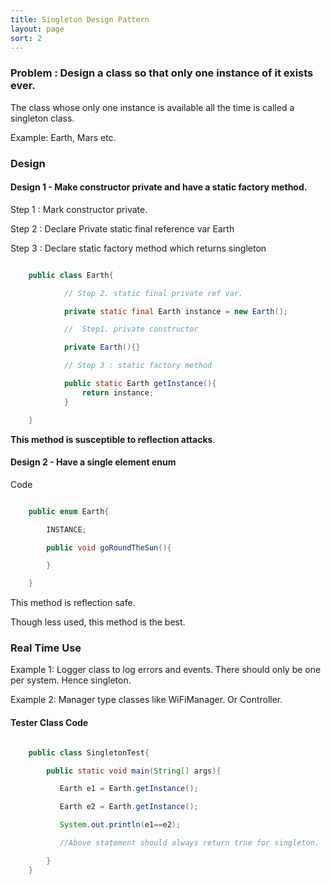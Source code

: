 ```yaml
---
title: Singleton Design Pattern
layout: page
sort: 2
---
```


### Problem : Design a class so that only **one** instance of it exists ever.

The class whose only one instance is available all the time is called a singleton class.

Example: Earth, Mars etc.


### Design

#### Design 1 - Make constructor private and have a static factory method.

Step 1 : Mark constructor private.

Step 2  : Declare Private static final reference var Earth

Step 3  :  Declare static factory method which returns singleton

```java

	public class Earth{

			// Step 2. static final private ref var.

			private static final Earth instance = new Earth();

			//  Step1. private constructor

			private Earth(){}

			// Step 3 : static factory method

			public static Earth getInstance(){
				return instance;
			}

	}

```



**This method is susceptible to reflection attacks**.


#### Design  2 - Have a single element enum

Code


```java

	public enum Earth{

		INSTANCE;

		public void goRoundTheSun(){

		}

	}

```


This method is reflection safe.

Though less used, this method is the best.


### Real Time Use

Example 1: Logger class to log errors and events. There should only be one per system. Hence singleton.

Example 2: Manager type classes like WiFiManager. Or Controller.


#### Tester Class Code

```java

	public class SingletonTest{

		public static void main(String[] args){

           Earth e1 = Earth.getInstance();

		   Earth e2 = Earth.getInstance();

		   System.out.println(e1==e2);

		   //Above statement should always return true for singleton.

		}
	}

